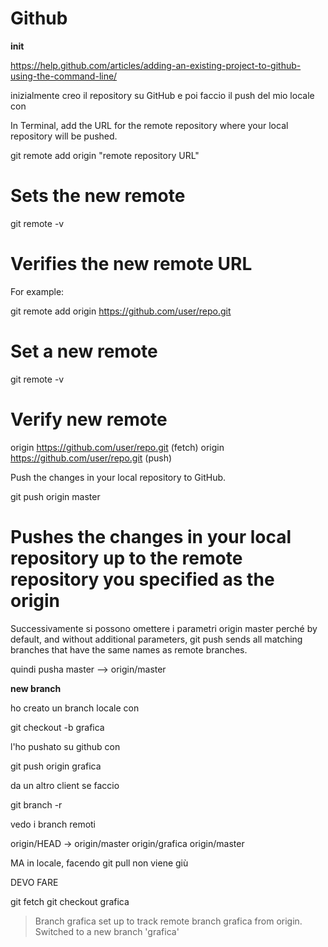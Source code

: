 Github
=========

**init**

https://help.github.com/articles/adding-an-existing-project-to-github-using-the-command-line/

inizialmente creo il repository su GitHub e poi faccio il push del mio locale con


In Terminal, add the URL for the remote repository where your local repository will be pushed.

git remote add origin "remote repository URL"
# Sets the new remote
git remote -v
# Verifies the new remote URL


For example:

git remote add origin https://github.com/user/repo.git
# Set a new remote

git remote -v
# Verify new remote
origin  https://github.com/user/repo.git (fetch)
origin  https://github.com/user/repo.git (push)


Push the changes in your local repository to GitHub.

git push origin master
# Pushes the changes in your local repository up to the remote repository you specified as the origin

Successivamente si possono omettere i parametri origin master perché by default, and without additional parameters, git push sends all matching branches that have the same names as remote branches. 

quindi pusha master --> origin/master



**new branch**

ho creato un branch locale con 

git checkout -b grafica

l'ho pushato su github con  

git push origin grafica



da un altro client se faccio

git branch -r 

vedo i branch remoti

origin/HEAD -> origin/master
origin/grafica
origin/master


MA in locale, facendo 
git pull
non viene giù

DEVO FARE 

git fetch
git checkout grafica

> Branch grafica set up to track remote branch grafica from origin.
Switched to a new branch 'grafica'
